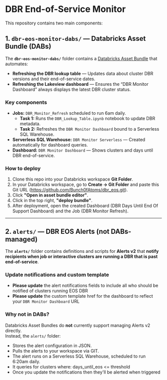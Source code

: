 # DBR End-of-Service Monitor

This repository contains two main components:

## 1. `dbr-eos-monitor-dabs/` — Databricks Asset Bundle (DABs)
The **`dbr-eos-monitor-dabs/`** folder contains a [Databricks Asset Bundle](https://docs.databricks.com/en/dev-tools/bundles/index.html) that automates:

- **Refreshing the DBR lookup table** — Updates data about cluster DBR versions and their end-of-service dates.
- **Refreshing the Lakeview dashboard** — Ensures the “DBR Monitor Dashboard” always displays the latest DBR cluster status.

### Key components
- **Jobs:** `DBR_Monitor_Refresh`  scheduled to run 6am daily.
  - **Task 1:** Runs the `DBR_Lookup_Table.ipynb` notebook to update DBR metadata.  
  - **Task 2:** Refreshes the `DBR Monitor Dashboard` bound to a Serverless SQL Warehouse.
- **Serverless SQL Warehouse:** `DBR Monitor Serverless` — Created automatically for dashboard queries.
- **Dashboard:** `DBR Monitor Dashboard` — Shows clusters and days until DBR end-of-service.

### How to deploy
1. Clone this repo into your Databricks workspace **Git Folder**.
2. In your Databricks workspace, go to **Create → Git Folder** and paste this Git URL (https://github.com/Bunch0fAtoms/dbr_eos.git).
3. Click **"Open in asset bundle editor"**.
4. Click in the top right, **"deploy bundle"**.
5. After deployment, open the created Dashboard (DBR Days Until End Of Support Dashboard) and the Job (DBR Monitor Refresh).

---

## 2. `alerts/` — DBR EOS Alerts (not DABs-managed)
The **`alerts/`** folder contains definitions and scripts for **Alerts v2** that **notify recipients when job or interactive clusters are running a DBR that is past end-of-service**.

### Update notifications and custom template
- **Please update** the alert notifications fields to include all who should be notified of clusters running EOS DBR
- **Please update** the custom template href for the dashboard to reflect your `DBR Monitor Dashboard` URL

### Why not in DABs?
Databricks Asset Bundles do **not** currently support managing Alerts v2 directly.  
Instead, the `alerts/` folder:
- Stores the alert configuration in JSON.
- Pulls the alerts to your workspace via GIT.
- The alert runs on a Serverless SQL Warehouse, scheduled to run 6:20am daily.
- It queries for clusters where: days_until_eos <= threshold
- Once you update the notifications then they'll be alerted when triggered
